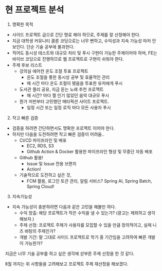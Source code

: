 # 현 프로젝트 분석

1. 명확한 목적
- 사이드 프로젝트 급으로 간단 명료 해야 하므로, 주제를 잘 선정해야 한다.
- 지금 대학생 커뮤니티 클론 코딩으로는 너무 뻔하고, 수익성과 지속 가능성 마저 안보인다. 단순 기술 공부에 불과한다.
- 적어도 동시성 테스트와 대규모 처리 및 푸시 구현이 가능한 주제이어야 하며, 
FE는 바이브 코딩으로 진행하므로 웹 프로젝트로 구현이 쉬워야 한다.
- 주제 후보 리스트
    - 강의실 에어컨 온도 조절 투표 프로젝트
        - 온도 조절을 통한 동시성 공부 및 효율적인 관리
        - 매 시간 마다 온도 조절이 됐음을 투표한 유저에게 푸시
    - 도서관 플리 공유, 지금 듣는 노래 추천 프로젝트
        - 매 시간? 마다 젤 인기 많았던 음악 대규모 푸시
    - 뭔가 저번부터 고민했던 메타픽션 사이트 프로젝트.
        - 일정 시간 또는 일정 로직 마다 모든 사용자 푸시


2. 작고 빠른 검증
- 검증을 하려면 간단하면서도 명확한 프로젝트 이어야 한다.
- 하지만 다음을 도전하려면 작고 빠른 검증이 어려움..
    - CI/CD 파이프라인 및 배포
        - EC2, RDS, S3
        - Github Action & Docker 활용한 파이프라인 형성 및 무중단 자동 배포
    - Github 활용!
        - Issue 및 Issue 전용 브랜치
        - Action!
    - 기술적으로 도전하고 싶은 것,
        - FCM 활용, 로그인 토큰 관리, 알림 서비스? Spring AI, Spring Batch, Spring Cloud!



3. 지속가능성
- 지속 가능성이 충분하려면 다음과 같은 고민을 해볼만 하다.
    - 수익 창출: 해당 프로젝트가 작은 수익을 낼 수 있는가? (광고는 제외하고 생각해보자.)
    - 주제 선정: 프로젝트 주제가 사용자를 모집할 수 있을 만큼 창의적이고, 실제 니즈 바탕의 주제인가?
    - 개발 기간: 말 그대로 사이드 프로젝트로 학기 중 기간임을 고려하여 빠른 개발이 가능한가?

지금은 너무 기술 공부를 하고 싶은 생각에 섣부른 주제 선정을 한 것 같다. 

8월 까지는 위 사항들을 고려해보고 프로젝트 주제 재선정을 해보겠다.
